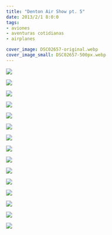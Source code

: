 ```yaml
---
title: "Denton Air Show pt. 5"
date: 2013/2/1 8:0:0
tags: 
- aviones
- aventuras cotidianas
- airplanes

cover_image: DSC02657-original.webp
cover_image_small: DSC02657-500px.webp
---
```

[![](DSC02657)](DSC02657-original.webp)

  

[![](DSC02658)](DSC02658-original.webp)

  

[![](DSC02664)](DSC02664-original.webp)

  

[![](DSC02668)](DSC02668-original.webp)

  

[![](DSC02673)](DSC02673-original.webp)

  

[![](DSC02674)](DSC02674-original.webp)

  

[![](DSC02679)](DSC02679-original.webp)

  

[![](DSC02690)](DSC02690-original.webp)

  

[![](DSC02693)](DSC02693-original.webp)

  

[![](DSC02694-001)](DSC02694-001-original.webp)

  

[![](DSC02694-002)](DSC02694-002-original.webp)

  

[![](DSC02694)](DSC02694-original.webp)

  

[![](DSC02697)](DSC02697-original.webp)

  

[![](DSC02698)](DSC02698-original.webp)

  

[![](DSC02712)](DSC02712-original.webp)
